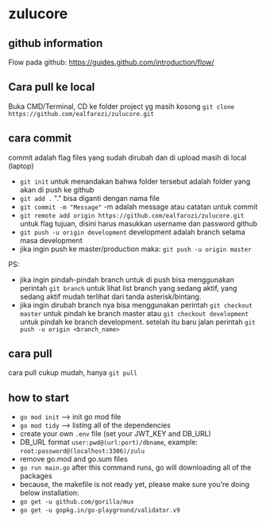 # zulucore
## github information
Flow pada github: https://guides.github.com/introduction/flow/

## Cara pull ke local
Buka CMD/Terminal, CD ke folder project yg masih kosong
`git clone https://github.com/ealfarozi/zulucore.git`

## cara commit
commit adalah flag files yang sudah dirubah dan di upload masih di local (laptop)
- `git init` untuk menandakan bahwa folder tersebut adalah folder yang akan di push ke github
- `git add .` "." bisa diganti dengan nama file
- `git commit -m "Message"` -m adalah message atau catatan untuk commit
- `git remote add origin https://github.com/ealfarozi/zulucore.git` untuk flag tujuan, disini harus masukkan username dan password github
- `git push -u origin development` development adalah branch selama masa development
- jika ingin push ke master/production maka:
`git push -u origin master`

PS:
- jika ingin pindah-pindah branch untuk di push bisa menggunakan perintah `git branch` untuk lihat list branch yang sedang aktif, yang sedang aktif mudah terlihat dari tanda asterisk/bintang.
- jika ingin dirubah branch nya bisa menggunakan perintah `git checkout master` untuk pindah ke branch master atau `git checkout development` untuk pindah ke branch development. setelah itu baru jalan perintah `git push -u origin <branch_name>`

## cara pull
cara pull cukup mudah, hanya `git pull`

## how to start
- `go mod init` --> init go mod file
- `go mod tidy` --> listing all of the dependencies
- create your own `.env` file (set your JWT_KEY and DB_URL)
- DB_URL format `user:pwd@(url:port)/dbname`, example: `root:password@(localhost:3306)/zulu`
- remove go.mod and go.sum files
- `go run main.go` after this command runs, go will downloading all of the packages
- because, the makefile is not ready yet, please make sure you're doing below installation:
- `go get -u github.com/gorilla/mux`
- `go get -u gopkg.in/go-playground/validator.v9`
